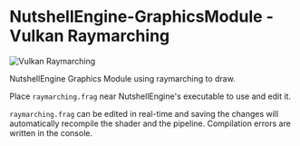 # NutshellEngine-GraphicsModule - Vulkan Raymarching
![Vulkan Raymarching](https://i.imgur.com/SyuBJuS.png)

NutshellEngine Graphics Module using raymarching to draw.

Place ``raymarching.frag`` near NutshellEngine's executable to use and edit it.

``raymarching.frag`` can be edited in real-time and saving the changes will automatically recompile the shader and the pipeline. Compilation errors are written in the console.